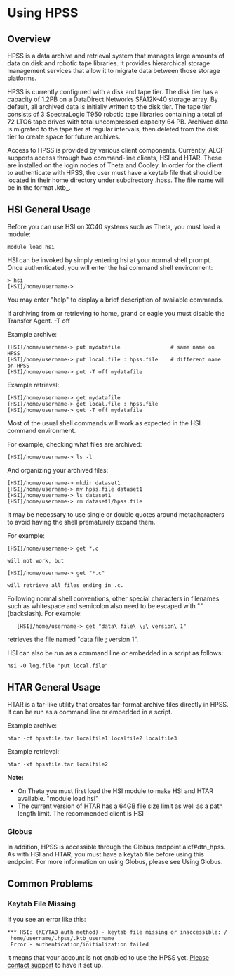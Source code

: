 # Using HPSS
## Overview

HPSS is a data archive and retrieval system that manages large amounts of data on disk and robotic tape libraries. It provides hierarchical storage management services that allow it to migrate data between those storage platforms.

HPSS is currently configured with a disk and tape tier. The disk tier has a capacity of 1.2PB on a DataDirect Networks SFA12K-40 storage array. By default, all archived data is initially written to the disk tier. The tape tier consists of 3 SpectraLogic T950 robotic tape libraries containing a total of 72 LTO6 tape drives with total uncompressed capacity 64 PB. Archived data is migrated to the tape tier at regular intervals, then deleted from the disk tier to create space for future archives.

Access to HPSS is provided by various client components. Currently, ALCF supports access through two command-line clients, HSI and HTAR.  These are installed on the login nodes of Theta and Cooley. In order for the client to authenticate with HPSS, the user must have a keytab file that should be located in their home directory under subdirectory .hpss. The file name will be in the format .ktb_<userid>.
  
## HSI General Usage
Before you can use HSI on XC40 systems such as Theta, you must load a module:
```
module load hsi
```
 
HSI can be invoked by simply entering hsi at your normal shell prompt. Once authenticated, you will enter the hsi command shell environment:
```
> hsi
[HSI]/home/username->
```

You may enter "help" to display a brief description of available commands.

If archiving from or retrieving to home, grand or eagle you must disable the Transfer Agent. -T off

Example archive:
```
[HSI]/home/username-> put mydatafile                # same name on HPSS
[HSI]/home/username-> put local.file : hpss.file    # different name on HPSS
[HSI]/home/username-> put -T off mydatafile
```

Example retrieval:
```
[HSI]/home/username-> get mydatafile
[HSI]/home/username-> get local.file : hpss.file
[HSI]/home/username-> get -T off mydatafile
```

Most of the usual shell commands will work as expected in the HSI command environment. 
  
For example, checking what files are archived:
```
[HSI]/home/username-> ls -l
```

And organizing your archived files:
```
[HSI]/home/username-> mkdir dataset1
[HSI]/home/username-> mv hpss.file dataset1
[HSI]/home/username-> ls dataset1
[HSI]/home/username-> rm dataset1/hpss.file
```

It may be necessary to use single or double quotes around metacharacters to avoid having the shell prematurely expand them.  
  
For example:
```
[HSI]/home/username-> get *.c

will not work, but

[HSI]/home/username-> get "*.c"
  
will retrieve all files ending in .c.  
```

Following normal shell conventions, other special characters in filenames such as whitespace and semicolon also need to be escaped with "\" (backslash).   For example:

       [HSI]/home/username-> get "data\ file\ \;\ version\ 1"

retrieves the file named "data file ; version 1".

HSI can also be run as a command line or embedded in a script as follows:
```
hsi -O log.file "put local.file"
```

## HTAR General Usage
HTAR is a tar-like utility that creates tar-format archive files directly in HPSS. It can be run as a command line or embedded in a script.

Example archive:
```
htar -cf hpssfile.tar localfile1 localfile2 localfile3
```

Example retrieval:
```
htar -xf hpssfile.tar localfile2
```

**Note:**
- On Theta you must first load the HSI module to make HSI and HTAR available. "module load hsi"
- The current version of HTAR has a 64GB file size limit as well as a path length limit.  The recommended client is HSI

### Globus
In addition, HPSS is accessible through the Globus endpoint alcf#dtn_hpss.  As with HSI and HTAR, you must have a keytab file before using this endpoint.  For more information on using Globus, please see Using Globus.

## Common Problems
### Keytab File Missing
If you see an error like this:
```
*** HSI: (KEYTAB auth method) - keytab file missing or inaccessible: /
 home/username/.hpss/.ktb_username
 Error - authentication/initialization failed
 ```
 it means that your account is not enabled to use the HPSS yet. [Please contact support](mailto:support@alcf.anl.gov) to have it set up.
  
  
 
